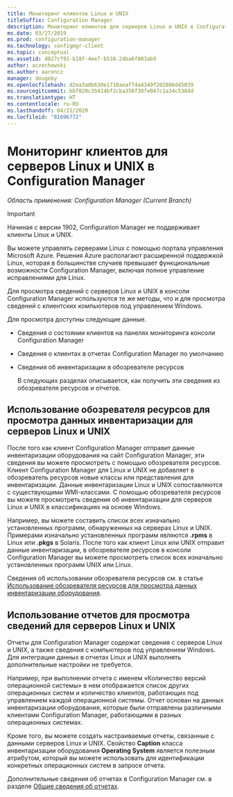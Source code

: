 ```yaml
---
title: Мониторинг клиентов Linux и UNIX
titleSuffix: Configuration Manager
description: Мониторинг клиентов для серверов Linux и UNIX в Configuration Manager.
ms.date: 03/27/2019
ms.prod: configuration-manager
ms.technology: configmgr-client
ms.topic: conceptual
ms.assetid: d827cf91-b18f-4ee7-b538-24ba6f003ab9
author: aczechowski
ms.author: aaroncz
manager: dougeby
ms.openlocfilehash: d2ea3a0b630e1710aeaf74a4349f202806d45039
ms.sourcegitcommit: bbf820c35414bf2cba356f30fe047c1a34c5384d
ms.translationtype: HT
ms.contentlocale: ru-RU
ms.lasthandoff: 04/21/2020
ms.locfileid: "81696772"
---
```

# <a name="how-to-monitor-clients-for-linux-and-unix-servers-in-configuration-manager"></a>Мониторинг клиентов для серверов Linux и UNIX в Configuration Manager

*Область применения: Configuration Manager (Current Branch)*

> [!Important]  
> Начиная с версии 1902, Configuration Manager не поддерживает клиенты Linux и UNIX. 
> 
> Вы можете управлять серверами Linux с помощью портала управления Microsoft Azure. Решения Azure располагают расширенной поддержкой Linux, которая в большинстве случаев превышает функциональные возможности Configuration Manager, включая полное управление исправлениями для Linux.

Для просмотра сведений с серверов Linux и UNIX в консоли Configuration Manager используются те же методы, что и для просмотра сведений с клиентских компьютеров под управлением Windows.  

 Для просмотра доступны следующие данные.  

- Сведения о состоянии клиентов на панелях мониторинга консоли Configuration Manager  

- Сведения о клиентах в отчетах Configuration Manager по умолчанию  

- Сведения об инвентаризации в обозревателе ресурсов  

  В следующих разделах описывается, как получить эти сведения из обозревателя ресурсов и отчетов.  

##  <a name="use-resource-explorer-to-view-inventory-for-linux-and-unix-servers"></a><a name="BKMK_UseResourceExpforLnU"></a> Использование обозревателя ресурсов для просмотра данных инвентаризации для серверов Linux и UNIX  

 После того как клиент Configuration Manager отправит данные инвентаризации оборудования на сайт Configuration Manager, эти сведения вы можете просмотреть с помощью обозревателя ресурсов. Клиент Configuration Manager для Linux и UNIX не добавляет в обозреватель ресурсов новые классы или представления для инвентаризации. Данные инвентаризации Linux и UNIX сопоставляются с существующими WMI-классами. С помощью обозревателя ресурсов вы можете просмотреть сведения об инвентаризации для серверов Linux и UNIX в классификациях на основе Windows.  

 Например, вы можете составить список всех изначально установленных программ, обнаруженных на серверах Linux и UNIX. Примерами изначально установленных программ являются **.rpms** в Linux или **.pkgs** в Solaris. После того как клиент Linux или UNIX отправит данные инвентаризации, в обозревателе ресурсов в консоли Configuration Manager вы можете просмотреть список всех изначально установленных программ UNIX или Linux.  

 Сведения об использовании обозревателя ресурсов см. в статье [Использование обозревателя ресурсов для просмотра данных инвентаризации оборудования](../../../core/clients/manage/inventory/use-resource-explorer-to-view-hardware-inventory.md).  

##  <a name="how-to-use-reports-to-view-information-for-linux-and-unix-servers"></a><a name="BKMK_UseReportsforLnU"></a> Использование отчетов для просмотра сведений для серверов Linux и UNIX  
 Отчеты для Configuration Manager содержат сведения с серверов Linux и UNIX, а также сведения с компьютеров под управлением Windows. Для интеграции данных в отчетах Linux и UNIX выполнять дополнительные настройки не требуется.  

 Например, при выполнении отчета с именем «Количество версий операционной системы» в нем отображается список других операционных систем и количество клиентов, работающих под управлением каждой операционной системы. Отчет основан на данных инвентаризации оборудования, которые были отправлены различными клиентами Configuration Manager, работающими в разных операционных системах.  

 Кроме того, вы можете создать настраиваемые отчеты, связанные с данными серверов Linux и UNIX. Свойство **Caption** класса инвентаризации оборудования **Operating System** является полезным атрибутом, который вы можете использовать для идентификации конкретных операционных систем в запросе отчета.  

 Дополнительные сведения об отчетах в Configuration Manager см. в разделе [Общие сведения об отчетах](../../servers/manage/introduction-to-reporting.md).  
